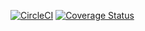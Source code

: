 [![CircleCI](https://dl.circleci.com/status-badge/img/gh/stasha/flex/tree/master.svg?style=svg)](https://dl.circleci.com/status-badge/redirect/gh/stasha/flex/tree/master)
[![Coverage Status](https://coveralls.io/repos/github/stasha/flex/badge.svg)](https://coveralls.io/github/stasha/flex)

